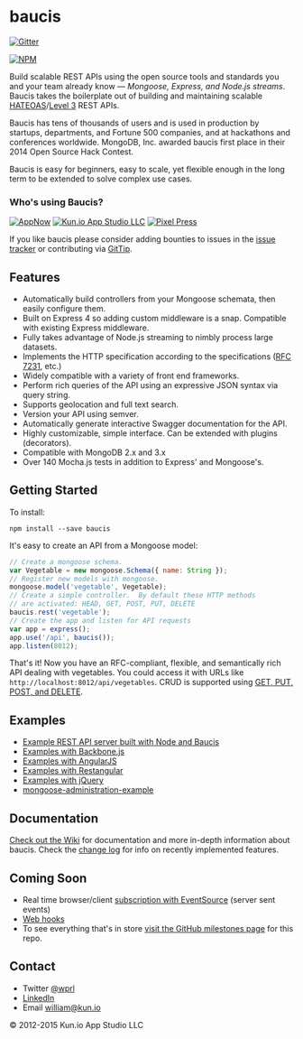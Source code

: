 # baucis

[![Gitter](https://badges.gitter.im/Join%20Chat.svg)](https://gitter.im/wprl/baucis?utm_source=badge&utm_medium=badge&utm_campaign=pr-badge&utm_content=badge)

[![NPM](https://nodei.co/npm/baucis.png?downloads=true&downloadRank=true&stars=true)](https://nodei.co/npm/baucis/)

Build scalable REST APIs using the open source tools and standards you and your team already know — *Mongoose, Express, and Node.js streams*.  Baucis takes the boilerplate out of building and maintaining scalable [HATEOAS](https://en.wikipedia.org/wiki/HATEOAS)/[Level 3](http://martinfowler.com/articles/richardsonMaturityModel.html) REST APIs.

Baucis has tens of thousands of users and is used in production by startups, departments, and Fortune 500 companies, and at hackathons and conferences worldwide.  MongoDB, Inc. awarded baucis first place in their 2014 Open Source Hack Contest.

Baucis is easy for beginners, easy to scale, yet flexible enough in the long term to be extended to solve complex use cases.

### Who's using Baucis?

[![AppNow](http://github.com/wprl/baucis/raw/master/appnow-logo.png "AppNow")](https://appnow.radarconline.com) [![Kun.io App Studio LLC](http://github.com/wprl/baucis/raw/master/kunio.png "Kun.io App Studio LLC")](http://kun.io) [![Pixel Press](http://github.com/wprl/baucis/raw/master/pixel-press.jpg "Pixel Press")](http://www.projectpixelpress.com)

If you like baucis please consider adding bounties to issues in the [issue tracker](https://github.com/wprl/baucis/issues) or contributing via [GitTip](https://www.gittip.com/wprl/).


## Features

 * Automatically build controllers from your Mongoose schemata, then easily configure them.
 * Built on Express 4 so adding custom middleware is a snap.  Compatible with existing Express middleware.
 * Fully takes advantage of Node.js streaming to nimbly process large datasets.
 * Implements the HTTP specification according to the specifications ([RFC 7231](http://tools.ietf.org/rfcmarkup/7231), etc.)
 * Widely compatible with a variety of front end frameworks.
 * Perform rich queries of the API using an expressive JSON syntax via query string.
 * Supports geolocation and full text search.
 * Version your API using semver.
 * Automatically generate interactive Swagger documentation for the API.
 * Highly customizable, simple interface.  Can be extended with plugins (decorators).
 * Compatible with MongoDB 2.x and 3.x
 * Over 140 Mocha.js tests in addition to Express' and Mongoose's.


## Getting Started

To install:

    npm install --save baucis

It's easy to create an API from a Mongoose model:

``` javascript
// Create a mongoose schema.
var Vegetable = new mongoose.Schema({ name: String });
// Register new models with mongoose.
mongoose.model('vegetable', Vegetable);
// Create a simple controller.  By default these HTTP methods
// are activated: HEAD, GET, POST, PUT, DELETE
baucis.rest('vegetable');
// Create the app and listen for API requests
var app = express();
app.use('/api', baucis());
app.listen(8012);
```

That's it!  Now you have an RFC-compliant, flexible, and semantically rich API dealing with vegetables.  You could access it with URLs like `http://localhost:8012/api/vegetables`.  CRUD is supported using [GET, PUT, POST, and DELETE](https://github.com/wprl/baucis/wiki/HTTP-Verbs).


## Examples

 * [Example REST API server built with Node and Baucis](//github.com/wprl/baucis-example)
 * [Examples with Backbone.js](examples/Backbone.js)
 * [Examples with AngularJS](examples/angular-example-resource.html)
 * [Examples with Restangular](examples/angular-example-restangular.html)
 * [Examples with jQuery](examples/jQuery.js)
 * [mongoose-administration-example](https://www.npmjs.org/package/mongoose-administration-example)


## Documentation

[Check out the Wiki](https://github.com/wprl/baucis/wiki) for documentation and more in-depth information about baucis.  Check the [change log](CHANGES.md) for info on recently implemented features.


## Coming Soon

 * Real time browser/client [subscription with EventSource](https://github.com/wprl/baucis-subscribe) (server sent events)
 * [Web hooks](https://github.com/wprl/baucis-hooks)
 * To see everything that's in store [visit the GitHub milestones page](https://github.com/wprl/baucis/milestones) for this repo.


## Contact

 * Twitter [@wprl](https://twitter.com/wprl)
 * [LinkedIn](https://linkedin.com/in/willprl)
 * Email [william@kun.io](mailto:william@kun.io)

&copy; 2012-2015 Kun.io App Studio LLC
